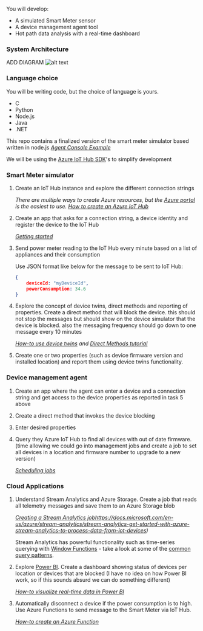 
You will develop:
 * A simulated Smart Meter sensor
 * A device management agent tool
 * Hot path data analysis with a real-time dashboard 

### System Architecture

ADD DIAGRAM
![alt text](https://github.com/lucarv/img/smartmeterlab.png "Logo Title Text 1")

### Language choice
You will be writing code, but the choice of language is yours.
  * C
  * Python
  * Node.js
  * Java
  * .NET

This repo contains a finalized version of the smart meter simulator based written in node.js
*[Agent Console Example](http://github.com/lucarv/agentconsole)*

We will be using the [Azure IoT Hub SDK](https://github.com/Azure/azure-iot-sdks)'s to simplify development

### Smart Meter simulator
1.  Create an IoT Hub instance and explore the different connection strings

    *There are multiple ways to create Azure resources, but the [Azure portal](https://portal.azure.com/) is the easiest to use. [How to create an Azure IoT Hub](https://docs.microsoft.com/en-us/azure/iot-hub/iot-hub-create-through-portal)*

2. Create an app that asks for a connection string, a device identity and register the device to the IoT Hub

    *[Getting started](https://docs.microsoft.com/en-us/azure/iot-hub/iot-hub-csharp-csharp-getstarted)*

3. Send power meter reading to the IoT Hub every minute based on a list of appliances and their consumption

    Use JSON format like below for the message to be sent to IoT Hub:

    ```json
    {
        deviceId: "myDeviceId",
        powerConsumption: 34.6
    }
    ```

4. Explore the concept of device twins, direct methods and reporting of properties. Create a direct method that will block the device. this should not stop the messages but should show on the device simulator that the device is blocked. also the messaging frequency should go down to one message every 10 minutes

    *[How-to use device twins](https://docs.microsoft.com/en-us/azure/iot-hub/iot-hub-csharp-node-twin-getstarted) and [Direct Methods tutorial](https://docs.microsoft.com/en-us/azure/iot-hub/iot-hub-csharp-node-direct-methods)*

5. Create one or two properties (such as device firmware version and installed location) and report them using device twins functionality.

### Device management agent

1. Create an app where the agent can enter a device and a connection string and get access to the device properties as reported in task 5 above

2. Create a direct method that invokes the device blocking

3. Enter desired properties 

4. Query they Azure IoT Hub to find all devices with out of date firmware. (time allowing we could go into management jobs and create a job to set all devices in a location and firmware number to upgrade to a new version)

    *[Scheduling jobs](https://docs.microsoft.com/en-us/azure/iot-hub/iot-hub-csharp-node-schedule-jobs)*

### Cloud Applications

1. Understand Stream Analytics and Azure Storage. Create a job that reads all telemetry messages and save them to an Azure Storage blob

    *[Creating a Stream Analytics job]({)https://docs.microsoft.com/en-us/azure/stream-analytics/stream-analytics-get-started-with-azure-stream-analytics-to-process-data-from-iot-devices)*

    Stream Analytics has powerful functionality such as time-series querying with [Window Functions](https://docs.microsoft.com/en-us/azure/stream-analytics/stream-analytics-window-functions) - take a look at some of the [common query patterns](https://docs.microsoft.com/en-us/azure/stream-analytics/stream-analytics-stream-analytics-query-patterns).

3. Explore [Power BI](http://powerbi.com). Create a dashboard showing status of devices per location or devices that are blocked (I have no idea on how Power BI work, so if this sounds absurd we can do something different)

    *[How-to visualize real-time data in Power BI](https://docs.microsoft.com/en-us/azure/stream-analytics/stream-analytics-power-bi-dashboard)*

3. Automatically disconnect a device if the power consumption is to high. Use Azure Functions to send message to the Smart Meter via IoT Hub.

    *[How-to create an Azure Function](https://docs.microsoft.com/en-us/azure/azure-functions/functions-create-first-azure-function)*
